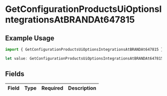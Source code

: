 # GetConfigurationProductsUiOptionsIntegrationsAtBRANDAt647815

## Example Usage

```typescript
import { GetConfigurationProductsUiOptionsIntegrationsAtBRANDAt647815 } from "@vercel/sdk/models/getconfigurationproductsop.js";

let value: GetConfigurationProductsUiOptionsIntegrationsAtBRANDAt647815 = {};
```

## Fields

| Field       | Type        | Required    | Description |
| ----------- | ----------- | ----------- | ----------- |